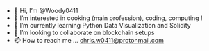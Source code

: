 - 👋 Hi, I’m @Woody0411
- 👀 I’m interested in cooking (main profession), coding, computing !
- 🌱 I’m currently learning Python Data Visualization and Solidity
- 💞️ I’m looking to collaborate on blockchain setups
- 📫 How to reach me ... chris.w0411@protonmail.com

<!---
Woody0411/Woody0411 is a ✨ special ✨ repository because its `README.md` (this file) appears on your GitHub profile.
You can click the Preview link to take a look at your changes.
--->
